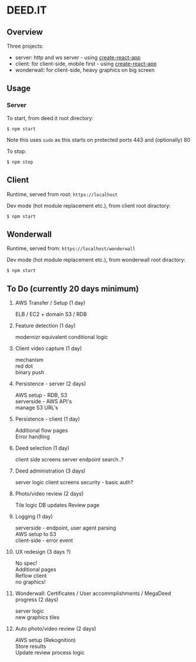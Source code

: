 # DEED.IT


## Overview

Three projects:
- server: http and ws server - using [create-react-app](https://github.com/facebook/create-react-app)
- client: for client-side, mobile first - using [create-react-app](https://github.com/facebook/create-react-app)
- wonderwall: for client-side, heavy graphics on big screen 

## Usage
### Server

To start, from deed.it root directory:
```shell
$ npm start
``` 
Note this uses `sudo` as this starts on protected ports 443 and (optionally) 80 

To stop:
```shell
$ npm stop
``` 

## Client
Runtime, served from root: `https://localhost` 

Dev mode (hot  module replacement etc.), from client root diractory:
```shell
$ npm start
``` 

## Wonderwall
Runtime, served from: `https://localhost/wonderwall` 

Dev mode (hot  module replacement etc.), from wonderwall root diractory:
```shell
$ npm start
``` 

## To Do (currently 20 days minimum)

1. AWS Transfer / Setup (1 day)

    ELB / EC2  + domain
    S3 / RDB  
   
1. Feature detection (1 day)

   modernizr equivalent
   conditional logic
   
1. Client video capture (1 day)

   mechanism  
   red dot  
   binary push  
    
1. Persistence - server (2 days)

   AWS setup - RDB, S3  
   serverside - AWS API's  
   manage S3 URL's  
   
1. Persistence - client (1 day)

   Additional flow pages  
   Error handling  
   
1. Deed selection (1 day)

    client side screens
    server endpoint
    search..?   
   
1. Deed administration (3 days)

    server logic
    client screens
    security - basic auth? 
    
1. Photo/video review (2 days)

    Tile logic
    DB updates
    Review page
    
1. Logging (1 day)

   serverside - endpoint, user agent parsing  
   AWS setup to S3   
   client-side - error event
 
1. UX redesign (3 days ?)

   No spec!  
   Additional pages  
   Reflow client  
   no graphics!
   
1. Wonderwall: Certificates / User accommplishments / MegaDeed progress (2 days)

   server logic  
   new graphics tiles    
   
1. Auto photo/video review (2 days)

    AWS setup (Rekognition)  
    Store results  
    Update review process logic   
    
    
 